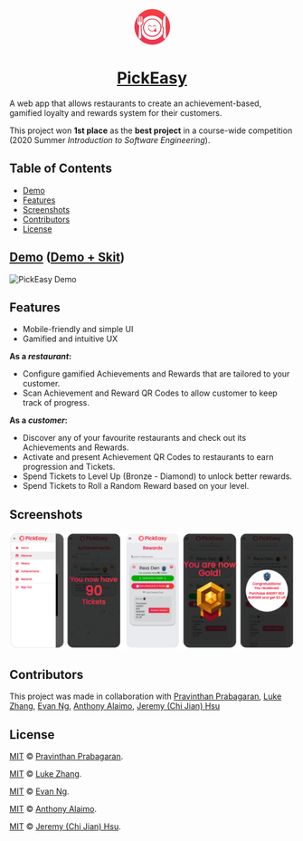 <p align="center">
  <a href="https://pick-easy.pravinthan.com">
    <img src="src/favicon.png" alt="PickEasy" width="12.5%" height="12.5%" />
  </a>
</p>

<h1 align="center">
  <a href="https://pick-easy.pravinthan.com">PickEasy</a>
</h1>

A web app that allows restaurants to create an achievement-based, gamified loyalty and rewards system for their customers.

This project won **1st place** as the **best project** in a course-wide competition (2020 Summer _Introduction to Software Engineering_).

<h2>Table of Contents</h2>

- [Demo](#demo)
- [Features](#features)
- [Screenshots](#screenshots)
- [Contributors](#contributors)
- [License](#license)

## [Demo](https://youtu.be/GQPerJtF0yM) ([Demo + Skit](https://youtu.be/cHZUr2mX4tg))

![PickEasy Demo](https://user-images.githubusercontent.com/13020652/118190951-d8d1bd80-b411-11eb-9a4b-f7c4cefdd91d.gif)

## Features

- Mobile-friendly and simple UI
- Gamified and intuitive UX

**As a _restaurant_:**

- Configure gamified Achievements and Rewards that are tailored to your customer.
- Scan Achievement and Reward QR Codes to allow customer to keep track of progress.

**As a _customer_:**

- Discover any of your favourite restaurants and check out its Achievements and Rewards.
- Activate and present Achievement QR Codes to restaurants to earn progression and Tickets.
- Spend Tickets to Level Up (Bronze - Diamond) to unlock better rewards.
- Spend Tickets to Roll a Random Reward based on your level.

## Screenshots

![Screenshots](./screenshots.png "Screenshots")

## Contributors

This project was made in collaboration with [Pravinthan Prabagaran](https://pravinthan.com), [Luke Zhang](https://github.com/Smawllie), [Evan Ng](https://github.com/Evan8456), [Anthony Alaimo](https://github.com/AnthonyAlaimo), [Jeremy (Chi Jian) Hsu](https://github.com/Jer3myHsu)

## License

[MIT](./LICENSE) &copy; [Pravinthan Prabagaran](https://pravinthan.com).

[MIT](./LICENSE) &copy; [Luke Zhang](https://github.com/Smawllie).

[MIT](./LICENSE) &copy; [Evan Ng](https://github.com/Evan8456).

[MIT](./LICENSE) &copy; [Anthony Alaimo](https://github.com/AnthonyAlaimo).

[MIT](./LICENSE) &copy; [Jeremy (Chi Jian) Hsu](https://github.com/Jer3myHsu).
